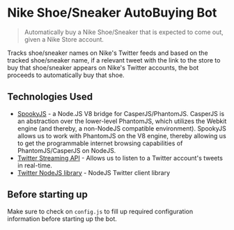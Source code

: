 # Nike Shoe/Sneaker AutoBuying Bot 

> Automatically buy a Nike Shoe/Sneaker that is expected to come out, given a Nike Store account.

Tracks shoe/sneaker names on Nike's Twitter feeds and based on the tracked shoe/sneaker name, if a relevant tweet with the link to the store to buy that shoe/sneaker appears on Nike's Twitter accounts, the bot proceeds to automatically buy that shoe. 

## Technologies Used

* [SpookyJS](https://github.com/SpookyJS/SpookyJS) - a Node.JS V8 bridge for CasperJS/PhantomJS.  CasperJS is an abstraction over the lower-level PhantomJS, which utilizes the Webkit engine (and thereby, a non-NodeJS compatible environment). SpookyJS allows us to work with PhantomJS on the V8 engine, thereby allowing us to get the programmable internet browsing capabilities of PhantomJS/CasperJS on NodeJS.
* [Twitter Streaming API](https://dev.twitter.com/streaming/overview) - Allows us to listen to a Twitter account's tweets in real-time.
* [Twitter NodeJS library](https://github.com/desmondmorris/node-twitter) - NodeJS Twitter client library

## Before starting up

Make sure to check on `config.js` to fill up required configuration information before starting up the bot. 
